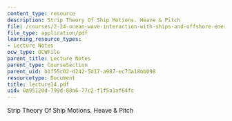```yaml
---
content_type: resource
description: Strip Theory Of Ship Motions. Heave & Pitch
file: /courses/2-24-ocean-wave-interaction-with-ships-and-offshore-energy-systems-13-022-spring-2002/0a95120d799d88a677c2f1f5a1af64fc_lecture14.pdf
file_type: application/pdf
learning_resource_types:
- Lecture Notes
ocw_type: OCWFile
parent_title: Lecture Notes
parent_type: CourseSection
parent_uid: b1f55c02-d242-5d17-a987-ec73a18bb098
resourcetype: Document
title: lecture14.pdf
uid: 0a95120d-799d-88a6-77c2-f1f5a1af64fc
---
```

Strip Theory Of Ship Motions. Heave & Pitch

